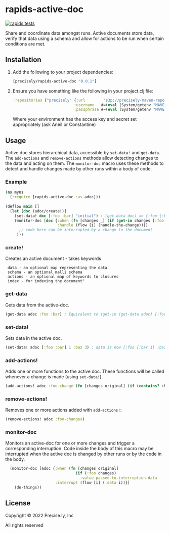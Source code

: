 # rapids-active-doc
[![rapids tests](https://github.com/precisely/rapids-active-doc/actions/workflows/tests.yml/badge.svg)](https://github.com/precisely/rapids-active-doc/actions/workflows/tests.yml)

Share and coordinate data amongst runs. Active documents store data, verify that data using a schema and allow for actions to be run when certain conditions are met.   

## Installation

1. Add the following to your project dependencies:
   ```clojure
   [precisely/rapids-active-doc "0.0.1"]
   ```
2. Ensure you have something like the following in your project.clj file:
   ```clojure
   :repositories {"precisely" {:url        "s3p://precisely-maven-repo/"
                              :username   #=(eval (System/getenv "MAVEN_REPO_AWS_ACCESS_KEY_ID"))
                              :passphrase #=(eval (System/getenv "MAVEN_REPO_AWS_ACCESS_KEY_SECRET"))}}
   ```
   Where your environment has the access key and secret set appropriately (ask Aneil or Constantine)

## Usage
Active doc stores hierarchical data, accessible by `set-data!` and `get-data`. The `add-actions` and `remove-actions` methods allow detecting changes to the data and acting on them. The `monitor-doc` macro uses these methods to detect and handle changes made by other runs within a body of code.

### Example
```clojure
(ns myns 
  (:require [rapids.active-doc :as adoc]))
  
(deflow main []
  (let [doc (adoc/create!)]
    (set-data! doc [:foo :bar] "initial") ; (get-data doc) => {:foo {:bar "initial"}}
    (monitor-doc [doc {:when (fn [changes _] (if (get-in changes [:foo :bar]) true))
                       :handle (flow [i] (handle-the-change))}]
      ;; code here can be interrupted by a change to the document
     )))
```
### create!
Creates an active document - takes keywords
```
 data - an optional map representing the data
 schema - an optional malli schema
 actions - an optional map of keywords to closures
 index - for indexing the document"
```

### get-data
Gets data from the active-doc.
```clojure
(get-data adoc :foo :bar) ; Equivalent to (get-in (get-data adoc) [:foo :bar])
```

### set-data!
Sets data in the active doc.
```clojure
(set-data! adoc [:foo :bar] 1 :baz 3) ; data is now {:foo {:bar 1} :baz 3}
```

### add-actions!
Adds one or more functions to the active doc. These functions will be called whenever a change is made (using `set-data!`).

```clojure
(add-actions! adoc :foo-change (fn [changes original] (if (contains? changes :foo) (do-something))))
```

### remove-actions!
Removes one or more actions added with `add-actions!`:
```clojure
(remove-actions! adoc :foo-changes)
```

### monitor-doc
Monitors an active-doc for one or more changes and trigger a corresponding interruption. Code inside the body of this macro may be interrupted when the active doc is changed by other runs or by the code in the body.

```clojure
  (monitor-doc [adoc {:when (fn [changes original] 
                               (if (:foo changes) 
                                 :value-passed-to-interruption-data
                      :interrupt (flow [i] (:data i))}]
    (do-things))
```

## License

Copyright © 2022 Precise.ly, Inc

All rights reserved
